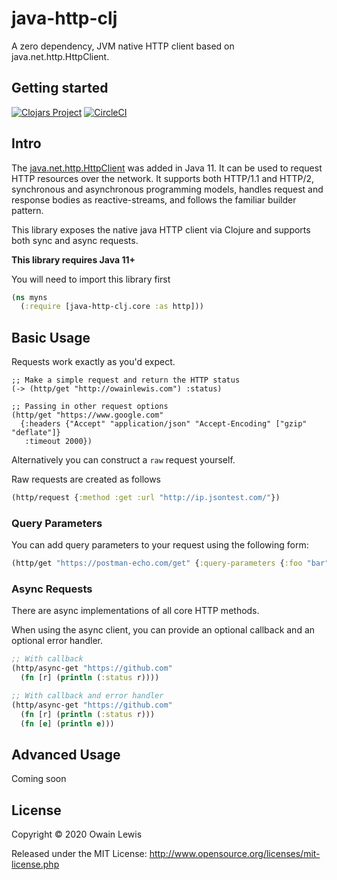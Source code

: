 # java-http-clj

A zero dependency, JVM native HTTP client based on java.net.http.HttpClient.

## Getting started

[![Clojars Project](https://img.shields.io/clojars/v/com.owainlewis/java-http-clj.svg)](https://clojars.org/com.owainlewis/java-http-clj)
[![CircleCI](https://circleci.com/gh/owainlewis/java-http-clj.svg?style=svg)](https://circleci.com/gh/owainlewis/java-http-clj)

## Intro

The [java.net.http.HttpClient](https://openjdk.java.net/groups/net/httpclient/intro.html) was added in Java 11. It can be used to request HTTP resources over the network.
It supports both HTTP/1.1 and HTTP/2, synchronous and asynchronous programming models, handles request and response bodies as reactive-streams, and follows the familiar builder pattern.

This library exposes the native java HTTP client via Clojure and supports both sync and async requests.

**This library requires Java 11+**

You will need to import this library first

```clojure
(ns myns
  (:require [java-http-clj.core :as http]))
```

## Basic Usage

Requests work exactly as you'd expect.

```
;; Make a simple request and return the HTTP status
(-> (http/get "http://owainlewis.com") :status)

;; Passing in other request options
(http/get "https://www.google.com"
  {:headers {"Accept" "application/json" "Accept-Encoding" ["gzip" "deflate"]}
   :timeout 2000})
```

Alternatively you can construct a `raw` request yourself.

Raw requests are created as follows

```clojure
(http/request {:method :get :url "http://ip.jsontest.com/"})
```

### Query Parameters

You can add query parameters to your request using the following form:

```clojure
(http/get "https://postman-echo.com/get" {:query-parameters {:foo "bar"}})
```

### Async Requests

There are async implementations of all core HTTP methods.

When using the async client, you can provide an optional callback and an optional error handler.

```clojure
;; With callback
(http/async-get "https://github.com"
  (fn [r] (println (:status r))))

;; With callback and error handler
(http/async-get "https://github.com"
  (fn [r] (println (:status r)))
  (fn [e] (println e)))
```

## Advanced Usage

Coming soon

## License

Copyright © 2020 Owain Lewis

Released under the MIT License: http://www.opensource.org/licenses/mit-license.php
